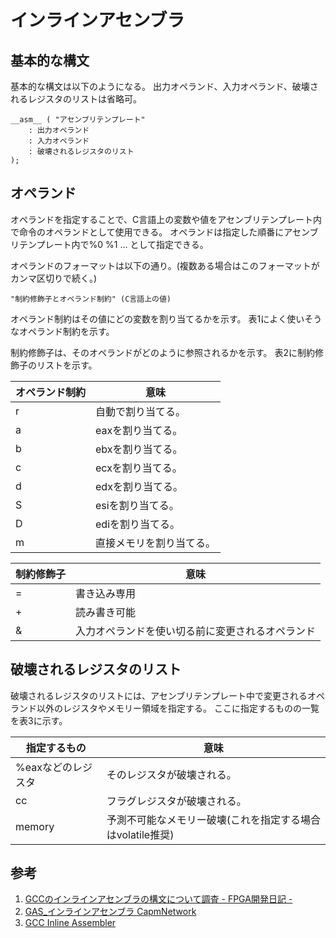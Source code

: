 # インラインアセンブラ

## 基本的な構文
基本的な構文は以下のようになる。
出力オペランド、入力オペランド、破壊されるレジスタのリストは省略可。
```
__asm__ ( "アセンブリテンプレート"
	: 出力オペランド
	: 入力オペランド
	: 破壊されるレジスタのリスト
);
```

## オペランド
オペランドを指定することで、C言語上の変数や値をアセンブリテンプレート内で命令のオペランドとして使用できる。
オペランドは指定した順番にアセンブリテンプレート内で%0 %1 ... として指定できる。

オペランドのフォーマットは以下の通り。(複数ある場合はこのフォーマットがカンマ区切りで続く。)
```
"制約修飾子とオペランド制約" (C言語上の値)
```

オペランド制約はその値にどの変数を割り当てるかを示す。
表1によく使いそうなオペランド制約を示す。

制約修飾子は、そのオペランドがどのように参照されるかを示す。
表2に制約修飾子のリストを示す。

| オペランド制約 |        意味              |
| -------------- | ------------------------ |
|       r        | 自動で割り当てる。       |
|       a        |  eaxを割り当てる。       |
|       b        |  ebxを割り当てる。       |
|       c        |  ecxを割り当てる。       |
|       d        |  edxを割り当てる。       |
|       S        |  esiを割り当てる。       |
|       D        |  ediを割り当てる。       | 
|       m        |  直接メモリを割り当てる。| 

| 制約修飾子 |                        意味                      |
| ---------- | ------------------------------------------------ |
|     =      | 書き込み専用                                     |
|     +      | 読み書き可能                                     |
|     &      | 入力オペランドを使い切る前に変更されるオペランド |

## 破壊されるレジスタのリスト
破壊されるレジスタのリストには、アセンブリテンプレート中で変更されるオペランド以外のレジスタやメモリー領域を指定する。
ここに指定するものの一覧を表3に示す。

| 指定するもの       | 意味                        |
| ------------------ | --------------------------- |
| %eaxなどのレジスタ | そのレジスタが破壊される。  |
| cc                 | フラグレジスタが破壊される。|
| memory             | 予測不可能なメモリー破壊(これを指定する場合はvolatile推奨)|



## 参考
1. [GCCのインラインアセンブラの構文について調査 - FPGA開発日記 -](https://msyksphinz.hatenablog.com/entry/2016/03/28/020000)
1. [GAS_インラインアセンブラ  CapmNetwork](http://capm-network.com/?tag=GAS_%E3%82%A4%E3%83%B3%E3%83%A9%E3%82%A4%E3%83%B3%E3%82%A2%E3%82%BB%E3%83%B3%E3%83%96%E3%83%A9)
1. [GCC  Inline Assembler](http://caspar.hazymoon.jp/OpenBSD/annex/gcc_inline_asm.html)
